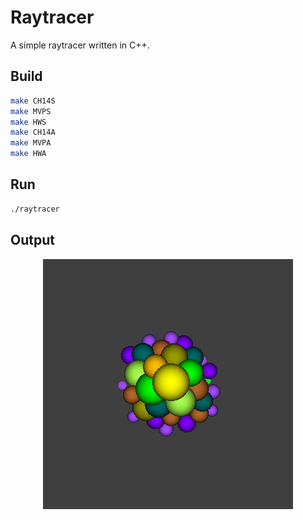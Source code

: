 # Raytracer

A simple raytracer written in C++.

## Build

```bash
make CH14S
make MVPS
make HWS
make CH14A
make MVPA
make HWA
```

## Run

```bash
./raytracer
```

## Output

<p align="center">
  <img src="scene.png" width="400" height="400" />
</p>
